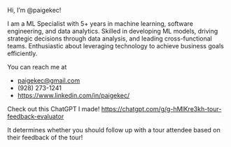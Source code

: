 Hi, I’m @paigekec!
<!--- - 👀 I’m interested in ... --->

I am a ML Specialist with 5+ years in machine learning,
software engineering, and data analytics. Skilled in
developing ML models, driving strategic decisions through
data analysis, and leading cross-functional teams.
Enthusiastic about leveraging technology to achieve
business goals efficiently.

You can reach me at
- paigekec@gmail.com
- (928) 273-1241
- https://www.linkedin.com/in/paigekec/
<!--- - 💞️ I’m looking to collaborate on ...
- 📫 paigekec@gmail.com
- 
--->

Check out this ChatGPT I made! 
      https://chatgpt.com/g/g-hMlKre3kh-tour-feedback-evaluator

It determines whether you should follow up with a tour attendee based on their feedback of the tour!
<!---
paigekec/paigekec is a ✨ special ✨ repository because its `README.md` (this file) appears on your GitHub profile.
You can click the Preview link to take a look at your changes.
--->

